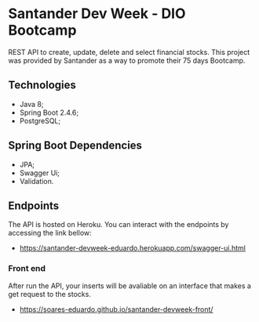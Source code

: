 # Santander Dev Week - DIO Bootcamp

REST API to create, update, delete and select financial stocks. This project was provided by Santander as a way to promote their 75 days Bootcamp.

## Technologies

- Java 8;
- Spring Boot 2.4.6;
- PostgreSQL;

## Spring Boot Dependencies

- JPA;
- Swagger Ui;
- Validation.

## Endpoints

The API is hosted on Heroku. You can interact with the endpoints by accessing the link bellow: 

- https://santander-devweek-eduardo.herokuapp.com/swagger-ui.html

### Front end

After run the API, your inserts will be avaliable on an interface that makes a get request to the stocks.

- https://soares-eduardo.github.io/santander-devweek-front/
